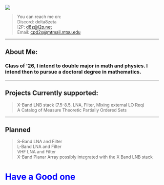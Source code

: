 



![](https://komarev.com/ghpvc/?username=Cohen-Koen&color=blue)

>You can reach me on: <br>
>Discord: delta8zeta <br>
>I2P: d8z@i2p.net <br>
>Email: cpd2x@mtmail.mtsu.edu <br>
---
## About Me:
### Class of '26, I intend to double major in math and physics. I intend then to pursue a doctoral degree in mathematics.
---
## Projects Currently supported:
> X-Band LNB stack (7.5-8.5, LNA, Filter, Mixing external LO Req) <br>
> A Catalog of Measure Theoretic Partially Ordered Sets
---
## Planned
> S-Band LNA and Filter <br>
> L-Band LNA and Filter <br>
> VHF LNA and Filter <br>
> X-Band Planar Array possibly integrated with the X Band LNB stack<br>

# <span style="color:blue" >Have a Good one</span>



